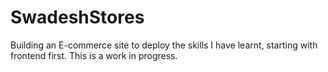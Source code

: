 # SwadeshStores
Building an E-commerce site to deploy the skills I have learnt, starting with frontend first. This is a work in progress.
